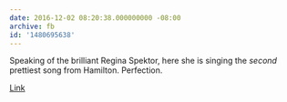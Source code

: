 ```yaml
---
date: 2016-12-02 08:20:38.000000000 -08:00
archive: fb
id: '1480695638'
---
```


Speaking of the brilliant Regina Spektor, here she is singing the *second* prettiest song from Hamilton. Perfection.

[Link](https://youtu.be/opqhhCfQzF4)